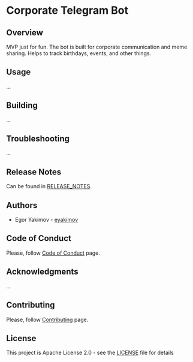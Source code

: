 # Corporate Telegram Bot

## Overview
MVP just for fun.
The bot is built for corporate communication and meme sharing.
Helps to track birthdays, events, and other things.

## Usage
...

## Building
...

## Troubleshooting
...

## Release Notes
Can be found in [RELEASE_NOTES](RELEASE_NOTES.md).

## Authors
* Egor Yakimov - [eyakimov](https://github.com/RyanReyMorris)

## Code of Conduct
Please, follow [Code of Conduct](CODE_OF_CONDUCT.md) page.

## Acknowledgments
...

## Contributing
Please, follow [Contributing](CONTRIBUTING.md) page.

## License
This project is Apache License 2.0 - see the [LICENSE](LICENSE) file for details
